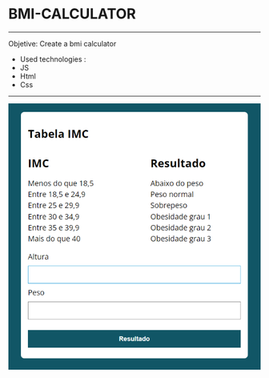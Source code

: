 ﻿# BMI-CALCULATOR
 ________________________________________________
Objetive: Create a bmi calculator
* Used technologies :
* JS
* Html
* Css
 ------------------------------------------------
  
![Alt text](image-1.png)